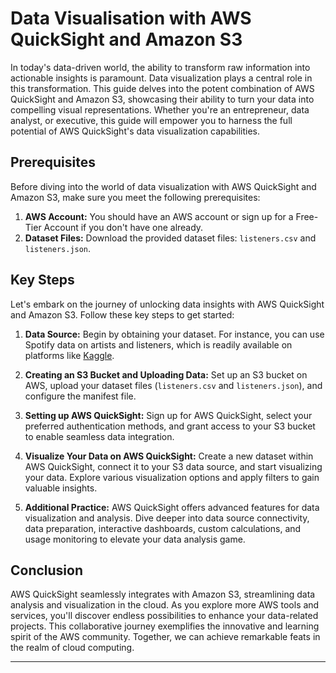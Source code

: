 


# Data Visualisation with AWS QuickSight and Amazon S3

In today's data-driven world, the ability to transform raw information into actionable insights is paramount. Data visualization plays a central role in this transformation. This guide delves into the potent combination of AWS QuickSight and Amazon S3, showcasing their ability to turn your data into compelling visual representations. Whether you're an entrepreneur, data analyst, or executive, this guide will empower you to harness the full potential of AWS QuickSight's data visualization capabilities.

## Prerequisites

Before diving into the world of data visualization with AWS QuickSight and Amazon S3, make sure you meet the following prerequisites:

1. **AWS Account:** You should have an AWS account or sign up for a Free-Tier Account if you don't have one already.
2. **Dataset Files:** Download the provided dataset files: `listeners.csv` and `listeners.json`.

## Key Steps

Let's embark on the journey of unlocking data insights with AWS QuickSight and Amazon S3. Follow these key steps to get started:

1. **Data Source:** Begin by obtaining your dataset. For instance, you can use Spotify data on artists and listeners, which is readily available on platforms like [Kaggle](https://www.kaggle.com/datasets).

2. **Creating an S3 Bucket and Uploading Data:** Set up an S3 bucket on AWS, upload your dataset files (`listeners.csv` and `listeners.json`), and configure the manifest file.

3. **Setting up AWS QuickSight:** Sign up for AWS QuickSight, select your preferred authentication methods, and grant access to your S3 bucket to enable seamless data integration.

4. **Visualize Your Data on AWS QuickSight:** Create a new dataset within AWS QuickSight, connect it to your S3 data source, and start visualizing your data. Explore various visualization options and apply filters to gain valuable insights.

5. **Additional Practice:** AWS QuickSight offers advanced features for data visualization and analysis. Dive deeper into data source connectivity, data preparation, interactive dashboards, custom calculations, and usage monitoring to elevate your data analysis game.

## Conclusion

AWS QuickSight seamlessly integrates with Amazon S3, streamlining data analysis and visualization in the cloud. As you explore more AWS tools and services, you'll discover endless possibilities to enhance your data-related projects. This collaborative journey exemplifies the innovative and learning spirit of the AWS community. Together, we can achieve remarkable feats in the realm of cloud computing.

---
